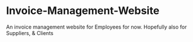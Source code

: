 # Invoice-Management-Website
An invoice management website for Employees for now. Hopefully also for Suppliers, &amp; Clients
